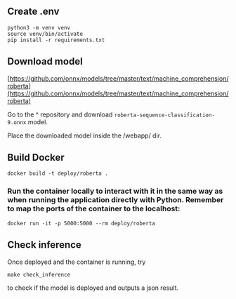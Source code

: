 ## Create .env

```terminal
python3 -m venv venv
source venv/bin/activate
pip install -r requirements.txt
```

## Download model

[https://github.com/onnx/models/tree/master/text/machine_comprehension/roberta](https://github.com/onnx/models/tree/master/text/machine_comprehension/roberta)

Go to the ^ repository and download `roberta-sequence-classification-9.onnx` model.

Place the downloaded model inside the /webapp/ dir.

## Build Docker

`docker build -t deploy/roberta .`

### Run the container locally to interact with it in the same way as when running the application directly with Python. Remember to map the ports of the container to the localhost:

`docker run -it -p 5000:5000 --rm deploy/roberta`

## Check inference

Once deployed and the container is running, try

```terminal
make check_inference
```

to check if the model is deployed and outputs a json result.
